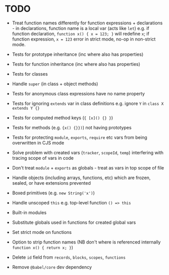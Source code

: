 # TODO

* Treat function names differently for function expressions + declarations - in declarations, function name is a local var (acts like `let`) e.g. if function declaration, `function x() { x = 123; }` will redefine `x`; if function expression, `x = 123` error in strict mode, no-op in non-strict mode.
* Tests for prototype inheritance (inc where also has properties)
* Tests for function inheritance (inc where also has properties)
* Tests for classes
* Handle `super` (in class + object methods)
* Tests for anonymous class expressions have no name property
* Tests for ignoring `extends` var in class definitions e.g. ignore `Y` in `class X extends Y {}`
* Tests for computed method keys (`{ [x]() {} }`)
* Tests for methods (e.g. `{x() {}})`) not having prototypes
* Tests for protecting `module`, `exports`, `require` etc vars from being overwritten in CJS mode
* Solve problem with created vars (`tracker`, `scopeId`, `temp`) interfering with tracing scope of vars in code
* Don't treat `module` + `exports` as globals - treat as vars in top scope of file
* Handle objects (including arrays, functions, etc) which are frozen, sealed, or have extensions prevented
* Boxed primitives (e.g. `new String('x')`)
* Handle unscoped `this` e.g. top-level function `() => this`
* Built-in modules
* Substitute globals used in functions for created global vars
* Set strict mode on functions
* Option to strip function names (NB don't where is referenced internally `function x() { return x; }`)

* Delete `id` field from `records`, `blocks`, `scopes`, `functions`
* Remove `@babel/core` dev dependency
